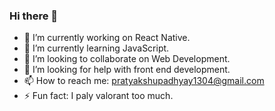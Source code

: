 ### Hi there 👋


- 🔭 I’m currently working on React Native.
- 🌱 I’m currently learning JavaScript.
- 👯 I’m looking to collaborate on Web Development.
- 🤔 I’m looking for help with front end development.
- 📫 How to reach me: pratyakshupadhyay1304@gmail.com
- ⚡ Fun fact: I paly valorant too much.
